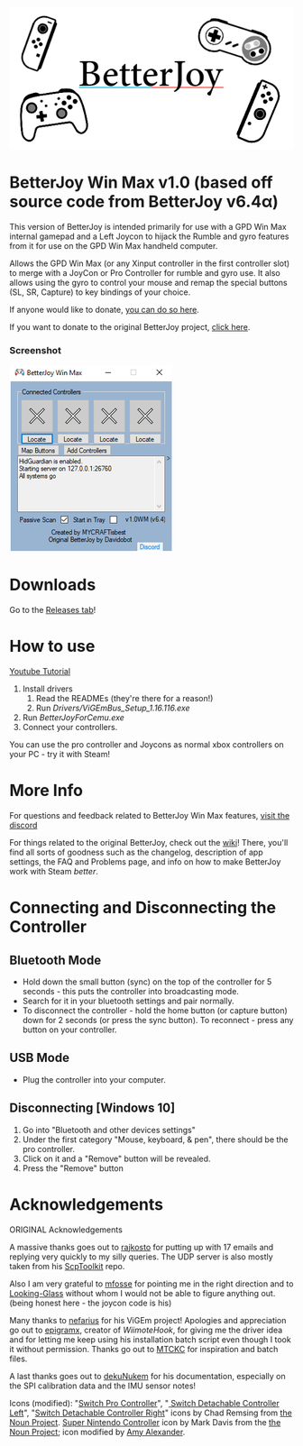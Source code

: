 <p align="center">
  <img src="title.png">
</p>

# BetterJoy Win Max v1.0 (based off source code from BetterJoy v6.4α)

This version of BetterJoy is intended primarily for use with a GPD Win Max internal gamepad and a Left Joycon to hijack the Rumble and gyro features from it for use on the GPD Win Max handheld computer.

Allows the GPD Win Max (or any Xinput controller in the first controller slot) to merge with a JoyCon or Pro Controller for rumble and gyro use.
It also allows using the gyro to control your mouse and remap the special buttons (SL, SR, Capture) to key bindings of your choice.

If anyone would like to donate, [you can do so here](https://www.paypal.me/RichardGordonson).

If you want to donate to the original BetterJoy project, [click here](https://www.paypal.me/DavidKhachaturov/5). 


### Screenshot
![Example](BetterJoyWM_Screenshot.png)

# Downloads
Go to the [Releases tab](https://github.com/MYCRAFTisbest/BetterJoy-Win-Max/releases/)!

# How to use

[Youtube Tutorial](https://youtu.be/QpVhH4tMFII)

1. Install drivers
    1. Read the READMEs (they're there for a reason!)
    1. Run *Drivers/ViGEmBus_Setup_1.16.116.exe*
2. Run *BetterJoyForCemu.exe*
3. Connect your controllers.

You can use the pro controller and Joycons as normal xbox controllers on your PC - try it with Steam!

# More Info
For questions and feedback related to BetterJoy Win Max features, [visit the discord](https://discord.com/invite/XNUFgft)

For things related to the original BetterJoy, check out the [wiki](https://github.com/Davidobot/BetterJoy/wiki)! There, you'll find all sorts of goodness such as the changelog, description of app settings, the FAQ and Problems page, and info on how to make BetterJoy work with Steam *better*.


# Connecting and Disconnecting the Controller
## Bluetooth Mode
 * Hold down the small button (sync) on the top of the controller for 5 seconds - this puts the controller into broadcasting mode.
 * Search for it in your bluetooth settings and pair normally.
 * To disconnect the controller - hold the home button (or capture button) down for 2 seconds (or press the sync button). To reconnect - press any button on your controller.

## USB Mode
 * Plug the controller into your computer.
 
## Disconnecting \[Windows 10]
1. Go into "Bluetooth and other devices settings"
1. Under the first category "Mouse, keyboard, & pen", there should be the pro controller.
1. Click on it and a "Remove" button will be revealed.
1. Press the "Remove" button

# Acknowledgements

ORIGINAL Acknowledgements


A massive thanks goes out to [rajkosto](https://github.com/rajkosto/) for putting up with 17 emails and replying very quickly to my silly queries. The UDP server is also mostly taken from his [ScpToolkit](https://github.com/rajkosto/ScpToolkit) repo.

Also I am very grateful to [mfosse](https://github.com/mfosse/JoyCon-Driver) for pointing me in the right direction and to [Looking-Glass](https://github.com/Looking-Glass/JoyconLib) without whom I would not be able to figure anything out. (being honest here - the joycon code is his)

Many thanks to [nefarius](https://github.com/ViGEm/ViGEmBus) for his ViGEm project! Apologies and appreciation go out to [epigramx](https://github.com/epigramx), creator of *WiimoteHook*, for giving me the driver idea and for letting me keep using his installation batch script even though I took it without permission. Thanks go out to [MTCKC](https://github.com/MTCKC/ProconXInput) for inspiration and batch files.

A last thanks goes out to [dekuNukem](https://github.com/dekuNukem/Nintendo_Switch_Reverse_Engineering) for his documentation, especially on the SPI calibration data and the IMU sensor notes!

Icons (modified): "[Switch Pro Controller](https://thenounproject.com/term/nintendo-switch/930119/)", "[
Switch Detachable Controller Left](https://thenounproject.com/remsing/uploads/?i=930115)", "[Switch Detachable Controller Right](https://thenounproject.com/remsing/uploads/?i=930121)" icons by Chad Remsing from [the Noun Project](http://thenounproject.com/). [Super Nintendo Controller](https://thenounproject.com/themizarkshow/collection/vectogram/?i=193592) icon by Mark Davis from the [the Noun Project](http://thenounproject.com/); icon modified by [Amy Alexander](https://www.linkedin.com/in/-amy-alexander/).
